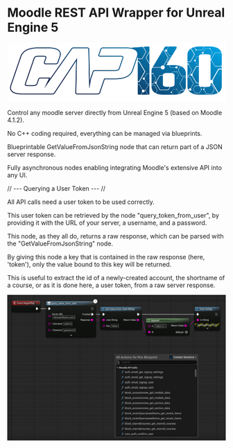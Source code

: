 
# Moodle REST API Wrapper for Unreal Engine 5

![Logo](https://raw.githubusercontent.com/CAP160-GameTeam/CAP160Img/main/CAP160_bleu.png)

Control any moodle server directly from Unreal Engine 5 (based on Moodle 4.1.2).

No C++ coding required, everything can be managed via blueprints.

Blueprintable GetValueFromJsonString node that can return part of a JSON server response.

Fully asynchronous nodes enabling integrating Moodle's extensive API into any UI.

// --- Querying a User Token --- //

All API calls need a user token to be used correctly. 

This user token can be retrieved by the node "query_token_from_user", by providing it with the URL of your server, a username, and a 
password. 

This node, as they all do, returns a raw response, which can be parsed with the "GetValueFromJsonString" node.

By giving this node a key that is contained in the raw response (here, 'token'), only the value bound to this key will be returned.

This is useful to extract the id of a newly-created account, the shortname of a course, or as it is done here, a user token, from a raw server response.


![Logo](https://raw.githubusercontent.com/CAP160-GameTeam/CAP160Img/e3430918da8c6711aabcb3d0025a53e62a399600/MoodleTokenExample.png)

